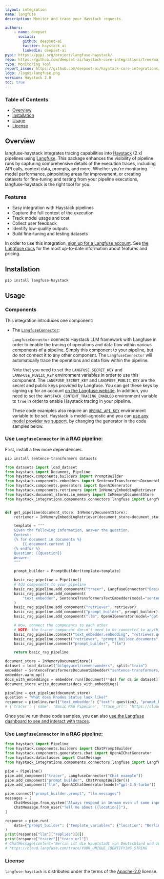 ```yaml
---
layout: integration
name: langfuse
description: Monitor and trace your Haystack requests.

authors:
    - name: deepset
      socials:
        github: deepset-ai
        twitter: haystack_ai
        linkedin: deepset-ai
pypi: https://pypi.org/project/langfuse-haystack/
repo: https://github.com/deepset-ai/haystack-core-integrations/tree/main/integrations/langfuse
type: Monitoring Tool
report_issue: https://github.com/deepset-ai/haystack-core-integrations/issues
logo: /logos/langfuse.png
version: Haystack 2.0
toc: true
---
```

### **Table of Contents**
- [Overview](#overview)
- [Installation](#installation)
- [Usage](#usage)
- [License](#license)

## Overview

langfuse-haystack integrates tracing capabilities into [Haystack](https://github.com/deepset-ai/haystack) (2.x) pipelines using [Langfuse](https://langfuse.com/). This package enhances the visibility of pipeline runs by capturing comprehensive details of the execution traces, including API calls, context data, prompts, and more. Whether you're monitoring model performance, pinpointing areas for improvement, or creating datasets for fine-tuning and testing from your pipeline executions, langfuse-haystack is the right tool for you.

### Features

- Easy integration with Haystack pipelines
- Capture the full context of the execution
- Track model usage and cost
- Collect user feedback
- Identify low-quality outputs
- Build fine-tuning and testing datasets

In order to use this integration, [sign up for a Langfuse account](https://langfuse.com/). See [the Langfuse docs](https://langfuse.com/docs) for the most up-to-date information about features and pricing. 

## Installation

```bash
pip install langfuse-haystack
```

## Usage
### Components
This integration introduces one component:

- The [`LangfuseConnector`](https://docs.haystack.deepset.ai/docs/langfuseconnector): 
  
    `LangfuseConnector` connects Haystack LLM framework with Langfuse in order to enable the tracing of operations
    and data flow within various components of a pipeline.
    Simply this component to your pipeline, but *do not* connect it to any other component. The `LangfuseConnector`
    will automatically trace the operations and data flow within the pipeline.

    Note that you need to set the `LANGFUSE_SECRET_KEY` and `LANGFUSE_PUBLIC_KEY` environment variables in order
    to use this component. The `LANGFUSE_SECRET_KEY` and `LANGFUSE_PUBLIC_KEY` are the secret and public keys provided
    by Langfuse. You can get these keys by signing up for an account [on the Langfuse website](https://langfuse.com/).
    In addition, you need to set the `HAYSTACK_CONTENT_TRACING_ENABLED` environment variable to `true` in order to
    enable Haystack tracing in your pipeline.

    These code examples also require an [`OPENAI_API_KEY`](https://help.openai.com/en/articles/4936850-where-do-i-find-my-openai-api-key) environment variable to be set. Haystack is model-agnostic and you can [use any model provider we support](https://docs.haystack.deepset.ai/docs/generators), by changing the generator in the code samples below.

### Use `LangfuseConnector` in a RAG pipeline:

First, install a few more dependencies.
```bash
pip install sentence-transformers datasets
```
```python
from datasets import load_dataset
from haystack import Document, Pipeline
from haystack.components.builders import PromptBuilder
from haystack.components.embedders import SentenceTransformersDocumentEmbedder, SentenceTransformersTextEmbedder
from haystack.components.generators import OpenAIGenerator
from haystack.components.retrievers import InMemoryEmbeddingRetriever
from haystack.document_stores.in_memory import InMemoryDocumentStore
from haystack_integrations.components.connectors.langfuse import LangfuseConnector


def get_pipeline(document_store: InMemoryDocumentStore):
    retriever = InMemoryEmbeddingRetriever(document_store=document_store, top_k=2)

    template = """
    Given the following information, answer the question.
    Context:
    {% for document in documents %}
        {{ document.content }}
    {% endfor %}
    Question: {{question}}
    Answer:
    """

    prompt_builder = PromptBuilder(template=template)

    basic_rag_pipeline = Pipeline()
    # Add components to your pipeline
    basic_rag_pipeline.add_component("tracer", LangfuseConnector("Basic RAG Pipeline"))
    basic_rag_pipeline.add_component(
        "text_embedder", SentenceTransformersTextEmbedder(model="sentence-transformers/all-MiniLM-L6-v2")
    )
    basic_rag_pipeline.add_component("retriever", retriever)
    basic_rag_pipeline.add_component("prompt_builder", prompt_builder)
    basic_rag_pipeline.add_component("llm", OpenAIGenerator(model="gpt-3.5-turbo", generation_kwargs={"n": 2}))

    # Now, connect the components to each other
    # NOTE: the tracer component doesn't need to be connected to anything in order to work
    basic_rag_pipeline.connect("text_embedder.embedding", "retriever.query_embedding")
    basic_rag_pipeline.connect("retriever", "prompt_builder.documents")
    basic_rag_pipeline.connect("prompt_builder", "llm")

    return basic_rag_pipeline

document_store = InMemoryDocumentStore()
dataset = load_dataset("bilgeyucel/seven-wonders", split="train")
embedder = SentenceTransformersDocumentEmbedder("sentence-transformers/all-MiniLM-L6-v2")
embedder.warm_up()
docs_with_embeddings = embedder.run([Document(**ds) for ds in dataset]).get("documents") or []  # type: ignore
document_store.write_documents(docs_with_embeddings)

pipeline = get_pipeline(document_store)
question = "What does Rhodes Statue look like?"
response = pipeline.run({"text_embedder": {"text": question}, "prompt_builder": {"question": question}})
# {'tracer': {'name': 'Basic RAG Pipeline', 'trace_url': 'https://cloud.langfuse.com/trace/3d52b8cc-87b6-4977-8927-5e9f3ff5b1cb'}, 'llm': {'replies': ['The Rhodes Statue was described as being about 105 feet tall, with iron tie bars and brass plates forming the skin. It was built on a white marble pedestal near the Rhodes harbour entrance. The statue was filled with stone blocks as construction progressed.', 'The Rhodes Statue was described as being about 32 meters (105 feet) tall, built with iron tie bars, brass plates for skin, and filled with stone blocks. It stood on a 15-meter-high white marble pedestal near the Rhodes harbor entrance.'], 'meta': [{'model': 'gpt-3.5-turbo-0125', 'index': 0, 'finish_reason': 'stop', 'usage': {'completion_tokens': 100, 'prompt_tokens': 453, 'total_tokens': 553}}, {'model': 'gpt-3.5-turbo-0125', 'index': 1, 'finish_reason': 'stop', 'usage': {'completion_tokens': 100, 'prompt_tokens': 453, 'total_tokens': 553}}]}}
```

Once you've run these code samples, you can also [use the Langfuse dashboard to see and interact with traces](https://langfuse.com/docs/demo).

### Use `LangfuseConnector` in a RAG pipeline:

```python
from haystack import Pipeline
from haystack.components.builders import ChatPromptBuilder
from haystack.components.generators.chat import OpenAIChatGenerator
from haystack.dataclasses import ChatMessage
from haystack_integrations.components.connectors.langfuse import LangfuseConnector

pipe = Pipeline()
pipe.add_component("tracer", LangfuseConnector("Chat example"))
pipe.add_component("prompt_builder", ChatPromptBuilder())
pipe.add_component("llm", OpenAIChatGenerator(model="gpt-3.5-turbo"))

pipe.connect("prompt_builder.prompt", "llm.messages")
messages = [
    ChatMessage.from_system("Always respond in German even if some input data is in other languages."),
    ChatMessage.from_user("Tell me about {{location}}"),
]

response = pipe.run(
    data={"prompt_builder": {"template_variables": {"location": "Berlin"}, "template": messages}}
)
print(response["llm"]["replies"][0])
print(response["tracer"]["trace_url"])
# ChatMessage(content='Berlin ist die Hauptstadt von Deutschland und zugleich eines der bekanntesten kulturellen Zentren Europas. Die Stadt hat eine faszinierende Geschichte, die bis in die Zeiten des Zweiten Weltkriegs und des Kalten Krieges zurückreicht. Heute ist Berlin für seine vielfältige Kunst- und Musikszene, seine historischen Stätten wie das Brandenburger Tor und die Berliner Mauer sowie seine lebendige Street-Food-Kultur bekannt. Berlin ist auch für seine grünen Parks und Seen beliebt, die den Bewohnern und Besuchern Raum für Erholung bieten.', role=<ChatRole.ASSISTANT: 'assistant'>, name=None, meta={'model': 'gpt-3.5-turbo-0125', 'index': 0, 'finish_reason': 'stop', 'usage': {'completion_tokens': 137, 'prompt_tokens': 29, 'total_tokens': 166}})
# https://cloud.langfuse.com/trace/YOUR_UNIQUE_IDENTIFYING_STRING
```

### License

`langfuse-haystack` is distributed under the terms of the [Apache-2.0](https://spdx.org/licenses/Apache-2.0.html) license.
